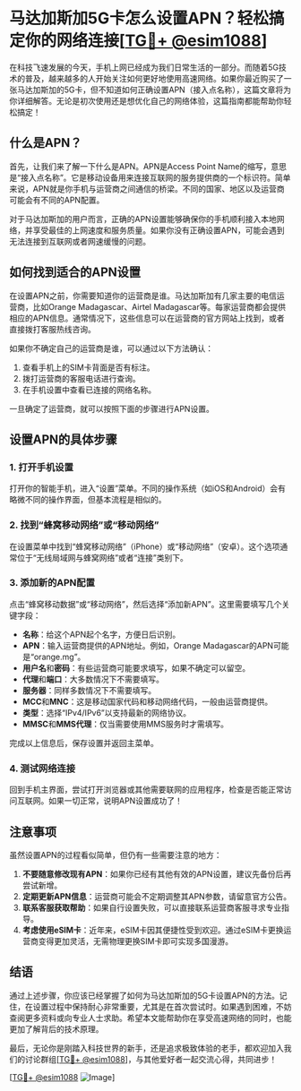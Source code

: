 # 马达加斯加5G卡怎么设置APN？轻松搞定你的网络连接[[TG💪+ @esim1088](https://t.me/s/esim1088)]

在科技飞速发展的今天，手机上网已经成为我们日常生活的一部分。而随着5G技术的普及，越来越多的人开始关注如何更好地使用高速网络。如果你最近购买了一张马达加斯加的5G卡，但不知道如何正确设置APN（接入点名称），这篇文章将为你详细解答。无论是初次使用还是想优化自己的网络体验，这篇指南都能帮助你轻松搞定！

## 什么是APN？

首先，让我们来了解一下什么是APN。APN是Access Point Name的缩写，意思是“接入点名称”。它是移动设备用来连接互联网的服务提供商的一个标识符。简单来说，APN就是你手机与运营商之间通信的桥梁。不同的国家、地区以及运营商可能会有不同的APN配置。

对于马达加斯加的用户而言，正确的APN设置能够确保你的手机顺利接入本地网络，并享受最佳的上网速度和服务质量。如果你没有正确设置APN，可能会遇到无法连接到互联网或者网速缓慢的问题。

## 如何找到适合的APN设置

在设置APN之前，你需要知道你的运营商是谁。马达加斯加有几家主要的电信运营商，比如Orange Madagascar、Airtel Madagascar等。每家运营商都会提供相应的APN信息。通常情况下，这些信息可以在运营商的官方网站上找到，或者直接拨打客服热线咨询。

如果你不确定自己的运营商是谁，可以通过以下方法确认：
1. 查看手机上的SIM卡背面是否有标注。
2. 拨打运营商的客服电话进行查询。
3. 在手机设置中查看已连接的网络名称。

一旦确定了运营商，就可以按照下面的步骤进行APN设置。

## 设置APN的具体步骤

### 1. 打开手机设置
打开你的智能手机，进入“设置”菜单。不同的操作系统（如iOS和Android）会有略微不同的操作界面，但基本流程是相似的。

### 2. 找到“蜂窝移动网络”或“移动网络”
在设置菜单中找到“蜂窝移动网络”（iPhone）或“移动网络”（安卓）。这个选项通常位于“无线局域网与蜂窝网络”或者“连接”类别下。

### 3. 添加新的APN配置
点击“蜂窝移动数据”或“移动网络”，然后选择“添加新APN”。这里需要填写几个关键字段：

- **名称**：给这个APN起个名字，方便日后识别。
- **APN**：输入运营商提供的APN地址。例如，Orange Madagascar的APN可能是“orange.mg”。
- **用户名**和**密码**：有些运营商可能要求填写，如果不确定可以留空。
- **代理**和**端口**：大多数情况下不需要填写。
- **服务器**：同样多数情况下不需要填写。
- **MCC**和**MNC**：这是移动国家代码和移动网络代码，一般由运营商提供。
- **类型**：选择“IPv4/IPv6”以支持最新的网络协议。
- **MMSC**和**MMS代理**：仅当需要使用MMS服务时才需填写。

完成以上信息后，保存设置并返回主菜单。

### 4. 测试网络连接
回到手机主界面，尝试打开浏览器或其他需要联网的应用程序，检查是否能正常访问互联网。如果一切正常，说明APN设置成功了！

## 注意事项

虽然设置APN的过程看似简单，但仍有一些需要注意的地方：

1. **不要随意修改现有APN**：如果你已经有其他有效的APN设置，建议先备份后再尝试新增。
2. **定期更新APN信息**：运营商可能会不定期调整其APN参数，请留意官方公告。
3. **联系客服获取帮助**：如果自行设置失败，可以直接联系运营商客服寻求专业指导。
4. **考虑使用eSIM卡**：近年来，eSIM卡因其便捷性受到欢迎。通过eSIM卡更换运营商变得更加灵活，无需物理更换SIM卡即可实现多国漫游。

## 结语

通过上述步骤，你应该已经掌握了如何为马达加斯加的5G卡设置APN的方法。记住，在设置过程中保持耐心非常重要，尤其是在首次尝试时。如果遇到困难，不妨查阅更多资料或向专业人士求助。希望本文能帮助你在享受高速网络的同时，也能更加了解背后的技术原理。

最后，无论你是刚踏入科技世界的新手，还是追求极致体验的老手，都欢迎加入我们的讨论群组[[TG💪+ @esim1088](https://t.me/s/esim1088)]，与其他爱好者一起交流心得，共同进步！

[[TG💪+ @esim1088](https://t.me/s/esim1088) ![Image](https://i.postimg.cc/4NQfJmqS/Snipaste-2025-05-13-00-14-12.png)]